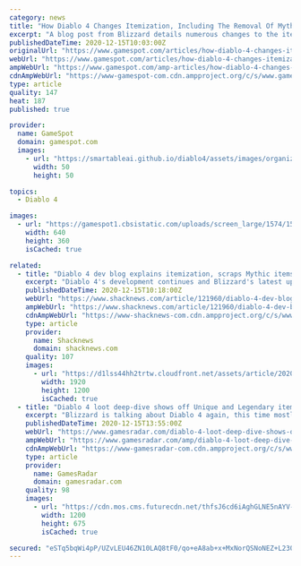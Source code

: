 ```yaml
---
category: news
title: "How Diablo 4 Changes Itemization, Including The Removal Of Mythics"
excerpt: "A blog post from Blizzard details numerous changes to the itemization in the upcoming Diablo 4, including massive changes to what each tier of items means."
publishedDateTime: 2020-12-15T10:03:00Z
originalUrl: "https://www.gamespot.com/articles/how-diablo-4-changes-itemization-including-the-removal-of-mythics/1100-6485521/"
webUrl: "https://www.gamespot.com/articles/how-diablo-4-changes-itemization-including-the-removal-of-mythics/1100-6485521/"
ampWebUrl: "https://www.gamespot.com/amp-articles/how-diablo-4-changes-itemization-including-the-removal-of-mythics/1100-6485521/"
cdnAmpWebUrl: "https://www-gamespot-com.cdn.ampproject.org/c/s/www.gamespot.com/amp-articles/how-diablo-4-changes-itemization-including-the-removal-of-mythics/1100-6485521/"
type: article
quality: 147
heat: 187
published: true

provider:
  name: GameSpot
  domain: gamespot.com
  images:
    - url: "https://smartableai.github.io/diablo4/assets/images/organizations/gamespot.com-50x50.jpg"
      width: 50
      height: 50

topics:
  - Diablo 4

images:
  - url: "https://gamespot1.cbsistatic.com/uploads/screen_large/1574/15746725/3598989-trailer_diablo_gameplay_2019111.jpg"
    width: 640
    height: 360
    isCached: true

related:
  - title: "Diablo 4 dev blog explains itemization, scraps Mythic items"
    excerpt: "Diablo 4's development continues and Blizzard's latest update goes into the ins-and-outs of the game's itemization system."
    publishedDateTime: 2020-12-15T10:18:00Z
    webUrl: "https://www.shacknews.com/article/121960/diablo-4-dev-blog-explains-itemization-scraps-mythic-items"
    ampWebUrl: "https://www.shacknews.com/article/121960/diablo-4-dev-blog-explains-itemization-scraps-mythic-items?amphtml=1"
    cdnAmpWebUrl: "https://www-shacknews-com.cdn.ampproject.org/c/s/www.shacknews.com/article/121960/diablo-4-dev-blog-explains-itemization-scraps-mythic-items?amphtml=1"
    type: article
    provider:
      name: Shacknews
      domain: shacknews.com
    quality: 107
    images:
      - url: "https://d1lss44hh2trtw.cloudfront.net/assets/article/2020/12/14/combat-caves-multiplayer-drowned-seahag_feature.jpg"
        width: 1920
        height: 1200
        isCached: true
  - title: "Diablo 4 loot deep-dive shows off Unique and Legendary items replacing the Mythics of old"
    excerpt: "Blizzard is talking about Diablo 4 again, this time mostly about itemization. In the latest Diablo 4 quarterly update, Lead Game Designer Joe Shely gives a deep-dive into weapon types, Affixes for ..."
    publishedDateTime: 2020-12-15T13:55:00Z
    webUrl: "https://www.gamesradar.com/diablo-4-loot-deep-dive-shows-off-unique-and-legendary-items-replacing-the-mythics-of-old/"
    ampWebUrl: "https://www.gamesradar.com/amp/diablo-4-loot-deep-dive-shows-off-unique-and-legendary-items-replacing-the-mythics-of-old/"
    cdnAmpWebUrl: "https://www-gamesradar-com.cdn.ampproject.org/c/s/www.gamesradar.com/amp/diablo-4-loot-deep-dive-shows-off-unique-and-legendary-items-replacing-the-mythics-of-old/"
    type: article
    provider:
      name: GamesRadar
      domain: gamesradar.com
    quality: 98
    images:
      - url: "https://cdn.mos.cms.futurecdn.net/thfsJ6cd6iAghGLNE5nAYV-1200-80.jpg"
        width: 1200
        height: 675
        isCached: true

secured: "eSTq5bqWi4pP/UZvLEU46ZN10LAQ8tF0/qo+eA8ab+x+MxNorQSNoNEZ+L230TpUeCNjhQb68i2nTdGjyViMk5QrLII4nSdtaShFacqS6h2AukYPvjn+lcI14kG/pNQSauHRjs8d+HSpIeMrz0VQU5ukQSfnvUtcqWlFUmNdPihyvTfRIHIpbhcupkr4cfzGAPXBQQ4naySaQKRZZ+puVp1QtetqUIwDVAEy0k7RwRFJiL+8LvAuTKYlmX8i6vwEYGVN6ayhdBjPuUBp0bUf4vdyBUvr5UwFyhMqNcS4ueR9eGJugwNcWwZxSqbRXSZTkp5qkj2BkJ06TAiQd3G6A2KLe3tsli4ySGkZtU+pxIc=;V3nTNO4vE3H4nP7mEW0DRA=="
---
```


